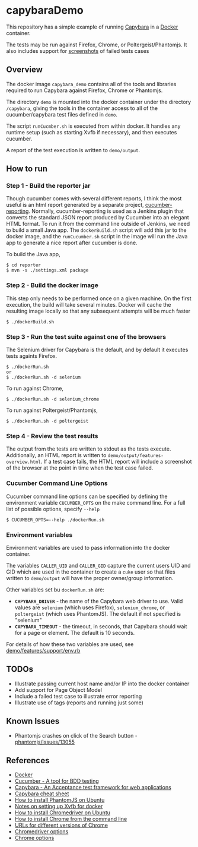 # capybaraDemo

This repository has a simple example of running [Capybara](https://github.com/jnicklas/capybara) in a [Docker](www.docker.com) container.

The tests may be run against Firefox, Chrome, or Poltergeist/Phantomjs.
It also includes support for [screenshots](mattheworiordan/capybara-screenshot) of failed tests cases

## Overview

The docker image `capybara_demo` contains all of the tools and libraries required to run Capybara against Firefox, Chrome or Phantomjs.

The directory `demo` is mounted into the docker container under the directory `/capybara`, giving the tools in the container access to
all of the cucumber/capybara test files defined in `demo`.

The script `runCucmber.sh` is executed from within docker. It handles any runtime setup (such as starting Xvfb if necessary), and
then executes cucumber.

A report of the test execution is written to `demo/output`.

## How to run

### Step 1 - Build the reporter jar

Though cucumber comes with several different reports, I think the most useful is an html report generated by 
a separate project, [cucumber-reporting](https://github.com/masterthought/cucumber-reporting). Normally, cucumber-reporting
is used as a Jenkins plugin that converts the standard JSON report produced by Cucumber into an elegant HTML format.
To run it from the command line outside of Jenkins, we need to build a small Java app. The `dockerBuild.sh` script
will add this jar to the docker image, and the `runCucumber.sh` script in the image will run the Java app to generate
a nice report after cucumber is done.

To build the Java app, 
```
$ cd reporter
$ mvn -s ./settings.xml package
```

### Step 2 - Build the docker image

This step only needs to be performed once on a given machine.
On the first execution, the build will take several minutes.
Docker will cache the resulting image locally so that any subsequent attempts will be much faster

```
$ ./dockerBuild.sh
```
### Step 3 - Run the test suite against one of the browsers

The Selenium driver for Capybara is the default, and by default it executes tests againts Firefox.
```
$ ./dockerRun.sh
or
$ ./dockerRun.sh -d selenium
```

To run against Chrome,
```
$ ./dockerRun.sh -d selenium_chrome
```

To run against Poltergeist/Phantomjs,
```
$ ./dockerRun.sh -d poltergeist
```

### Step 4 - Review the test results

The output from the tests are written to stdout as the tests execute. Additionally, an HTML report is written to
`demo/output/features-overview.html`. If a test case fails, the HTML report will include a screenshot of the browser
at the point in time when the test case failed.

### Cucumber Command Line Options
Cucumber command line options can be specified by defining the environment variable `CUCUMBER_OPTS` on the make command line.
For a full list of possible options, specify `--help`
```
$ CUCUMBER_OPTS=--help ./dockerRun.sh
```

### Environment variables
Environment variables are used to pass information into the docker container.

The variables `CALLER_UID` and `CALLER_GID` capture the current users UID and GID which are used in the container to create a `cuke` user so that
files written to `demo/output` will have the proper owner/group information.

Other variables set bu `dockerRun.sh` are:
 * **`CAPYBARA_DRIVER`** - the name of the Capybara web driver to use. Valid values are `selenium` (which uses Firefox), `selenium_chrome`, or `poltergeist` (which uses PhantomJS). The default if not specified is "selenium"
 * **`CAPYBARA_TIMEOUT`** - the timeout, in seconds, that Capybara should wait for a page or element. The default is 10 seconds.

For details of how these two variables are used, see [demo/features/support/env.rb](demo/features/support/env.rb)

## TODOs

 * Illustrate passing current host name and/or IP into the docker container
 * Add support for Page Object Model
 * Include a failed test case to illustrate error reporting
 * Illustrate use of tags (reports and running just some)

## Known Issues

 * Phantomjs crashes on click of the Search button - [phantomjs/issues/13055](https://github.com/ariya/phantomjs/issues/13055)

## References

 * [Docker](www.docker.com)
 * [Cucumber - A tool for BDD testing](https://github.com/cucumber/cucumber)
 * [Capybara - An Acceptance test framework for web applications](https://github.com/jnicklas/capybara)
 * [Capybara cheat sheet](https://gist.github.com/zhengjia/428105)
 * [How to install PhantomJS on Ubuntu](https://gist.github.com/julionc/7476620)
 * [Notes on setting up Xvfb for docker](https://github.com/keyvanfatehi/docker-chrome-xvfb)
 * [How to install Chromedriver on Ubuntu](https://devblog.supportbee.com/2014/10/27/setting-up-cucumber-to-run-with-Chrome-on-Linux/)
 * [How to install Chrome from the command line](http://askubuntu.com/questions/79280/how-to-install-chrome-browser-properly-via-command-line)
 * [URLs for different versions of Chrome](http://www.ubuntuupdates.org/package/google_chrome/stable/main/base/google-chrome-stable)
 * [Chromedriver options](https://sites.google.com/a/chromium.org/chromedriver/capabilities)
 * [Chrome options](http://peter.sh/experiments/chromium-command-line-switches/)
